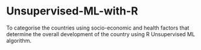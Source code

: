 # Unsupervised-ML-with-R
To categorise the countries using socio-economic and health factors that determine the overall development of the country using R Unsupervised ML algorithm.
